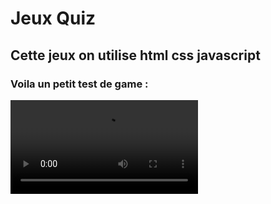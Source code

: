 # Jeux Quiz
## Cette jeux on utilise html css javascript
### Voila un petit test de game :
<video src ="https://user-images.githubusercontent.com/115188113/215356874-6dd5e199-fd48-4ec8-be75-b17f79ac7180.webm">
